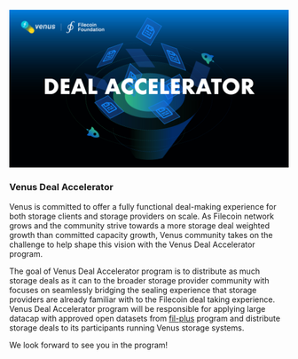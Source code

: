 ![venus-cluster](../.vuepress/public/accelerator.jpg)

### Venus Deal Accelerator

Venus is committed to offer a fully functional deal-making experience for both storage clients and storage providers on scale. As Filecoin network grows and the community strive towards a more storage deal weighted growth than committed capacity growth, Venus community takes on the challenge to help shape this vision with the Venus Deal Accelerator program.

The goal of Venus Deal Accelerator program is to distribute as much storage deals as it can to the broader storage provider community with focuses on seamlessly bridging the sealing experience that storage providers are already familiar with to the Filecoin deal taking experience. Venus Deal Accelerator program will be responsible for applying large datacap with approved open datasets from [fil-plus](https://filecoinproject.slack.com/archives/C01DLAPKDGX) program and distribute storage deals to its participants running Venus storage systems.

We look forward to see you in the program!

